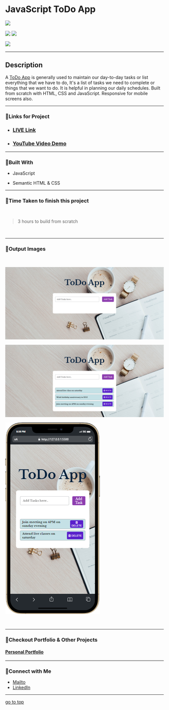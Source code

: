 # JavaScript ToDo App

![](https://img.shields.io/badge/ToDo-App-brightgreen)

![](https://img.shields.io/badge/JavaScript-CSS-yellow)
![](https://img.shields.io/badge/functions-event%20listeners-red)

![](https://img.shields.io/badge/Shubham-Singh-blue)

<hr>

## Description

A [ToDo App]() is generally used to maintain our day-to-day tasks or list everything that we have to do, It's a list of tasks we need to complete or things that we want to do. It is helpful in planning our daily schedules. Built from scratch with HTML, CSS and JavaScript. Responsive for mobile screens also.

<hr>


### 📌Links for Project
- ### [LIVE Link]()

- ### [YouTube Video Demo]()

<hr>

### 📌Built With

- JavaScript

- Semantic HTML & CSS

<hr>

### 📌Time Taken to finish this project

<br>

> 3 hours to build from scratch

<br>

<hr>

### 📌Output Images

<br>

![opimage](./images/ToDo-App.png)

![opimage1](./images/ToDo-App%20(1).png)

![opimage2](./images/mobile%20(2).png)

<br>

<hr>

### 📌Checkout Portfolio & Other Projects

#### [Personal Portfolio](https://shubhambhoj.in/)


***
### 📌Connect with Me
* [Mailto](mailto:shubhambhoj3@gmail.com)
* [LinkedIn](https://www.linkedin.com/in/shubham-singh-b122b7171/)

***
[go to top](#javascript-todo-app)